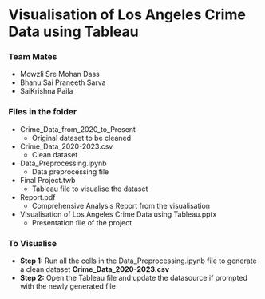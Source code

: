 # Visualisation of Los Angeles Crime Data using Tableau

### Team Mates
- Mowzli Sre Mohan Dass
- Bhanu Sai Praneeth Sarva
- SaiKrishna Paila

### Files in the folder
- Crime_Data_from_2020_to_Present
    - Original dataset to be cleaned
- Crime_Data_2020-2023.csv
    - Clean dataset
- Data_Preprocessing.ipynb
    - Data preprocessing file
- Final Project.twb
    - Tableau file to visualise the dataset
- Report.pdf
    - Comprehensive Analysis Report from the visualisation
- Visualisation of Los Angeles Crime Data using Tableau.pptx
    - Presentation file of the project

### To Visualise
- **Step 1:** Run all the cells in the Data_Preprocessing.ipynb file to generate a clean dataset **Crime_Data_2020-2023.csv**
- **Step 2:** Open the Tableau file and update the datasource if prompted with the newly generated file